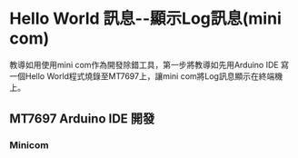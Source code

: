 # Hello World 訊息--顯示Log訊息(mini com)

教導如用使用mini com作為開發除錯工具，第一步將教導如先用Arduino IDE
寫一個Hello World程式燒錄至MT7697上，讓mini com將Log訊息顯示在終端機上。

## MT7697 Arduino IDE 開發

### Minicom
